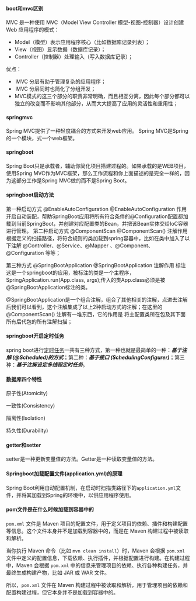 #### boot和mvc区别

MVC 是一种使用 MVC（Model View Controller 模型-视图-控制器）设计创建 Web 应用程序的模式： 

-    Model（模型）表示应用程序核心（比如数据库记录列表）；    
-    View（视图）显示数据（数据库记录）；    
-    Controller（控制器）处理输入（写入数据库记录）；   

  优点： 

- ​     MVC 分层有助于管理复杂的应用程序；      
- ​    MVC 分层同时也简化了分组开发；      
- ​    MVC模式的这三个部分的职责非常明确，而且相互分离，因此每个部分都可以独立的改变而不影响其他部分，从而大大提高了应用的灵活性和重用性；

#### springmvc

Spring MVC提供了一种轻度耦合的方式来开发web应用。
Spring MVC是Spring的一个模块，式一个web框架。

#### springboot

Spring Boot只是承载者，辅助你简化项目搭建过程的。如果承载的是WEB项目，使用Spring MVC作为MVC框架，那么工作流程和你上面描述的是完全一样的，因为这部分工作是Spring MVC做的而不是Spring Boot。

#### springboot启动方法

第一种启动方式  @EnableAutoConfiguration
@EnableAutoConfiguration 作用
    开启自动装配，帮助SpringBoot应用将所有符合条件的@Configuration配置都加载到当前SpringBoot，并创建对应配置类的Bean，并把该Bean实体交给IoC容器进行管理。
第二种启动方式 @ComponentScan
@ComponentScan() 注解作用
     根据定义的扫描路径，将符合规则的类加载到spring容器中，比如在类中加入了以下注解 @Controller、@Service、@Mapper 、@Component、@Configuration 等等；

第三种方式  @SpringBootApplication
@SpringBootApplication 注解作用
标注这是一个springboot的应用，被标注的类是一个主程序， SpringApplication.run(App.class, args);传入的类App.class必须是被@SpringBootApplication标注的类。

@SpringBootApplication是一个组合注解，组合了其他相关的注解，点进去注解后我们可以看到，这个注解集成了以上2种启动方式的注解；在这里的 @ComponentScan() 注解有一堆东西，它的作用是 将主配置类所在包及其下面所有后代包的所有注解扫描；
#### springboot开启定时任务

spring boot进行[定时任务](https://so.csdn.net/so/search?q=定时任务&spm=1001.2101.3001.7020)一共有三种方式，第一种也就是最简单的一种：***基于注解 (@Scheduled)的方式***；第二种：***基于接口 (SchedulingConfigurer)***；第三种：***基于注解设定多线程定时任务***。

#### 数据库四个特性

原子性(Atomicity)

一致性(Consistency)

隔离性(Isolation)

持久性(Durability)

#### getter和setter

setter是一种更新变量值的方法。Getter是一种读取变量值的方法。

#### Springboot加载配置文件(application.yml)的原理

Spring Boot利用自动配置机制，在启动时扫描类路径下的`application.yml`文件，并将其加载到Spring的环境中，以供应用程序使用。

#### pom文件是在什么时候加载到容器中的

`pom.xml` 文件是 Maven 项目的配置文件，用于定义项目的依赖、插件和构建配置等信息。这个文件本身并不是加载到容器中的，而是在 Maven 构建过程中被读取和解析。

当你执行 Maven 命令（比如 `mvn clean install`）时，Maven 会根据 `pom.xml` 文件中定义的配置信息，下载依赖、执行插件，并根据配置进行构建。在构建过程中，Maven 会根据 `pom.xml` 中的信息来管理项目的依赖、执行各种构建任务，并最终生成构建产物，比如 JAR 或 WAR 文件。

所以，`pom.xml` 文件在 Maven 构建过程中被读取和解析，用于管理项目的依赖和配置构建过程，但它本身并不是加载到容器中的。


